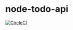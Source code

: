 # node-todo-api
[![CircleCI](https://circleci.com/gh/umarov/node-todo-api.svg?style=svg)](https://circleci.com/gh/umarov/node-todo-api)
